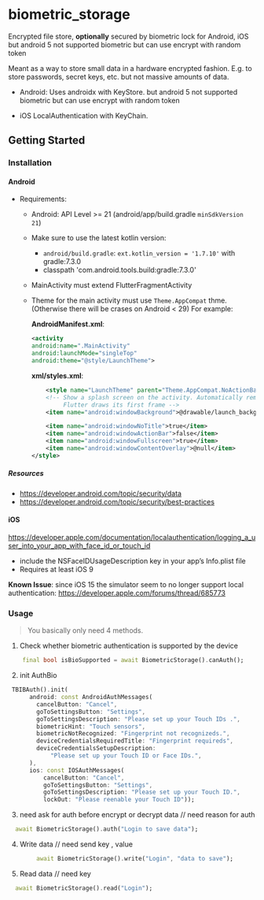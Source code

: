 # biometric_storage

Encrypted file store, **optionally** secured by biometric lock 
for Android, iOS but android 5 not supported biometric but can use encrypt  with random token

Meant as a way to store small data in a hardware encrypted fashion. E.g. to 
store passwords, secret keys, etc. but not massive amounts
of data.

* Android: Uses androidx with KeyStore. but android 5 not supported biometric but can use encrypt with random token

* iOS LocalAuthentication with KeyChain.


## Getting Started

### Installation

#### Android
* Requirements:
  * Android: API Level >= 21 (android/app/build.gradle `minSdkVersion 21`)
  * Make sure to use the latest kotlin version: 
    * `android/build.gradle`: `ext.kotlin_version = '1.7.10'` with gradle:7.3.0
    * classpath 'com.android.tools.build:gradle:7.3.0'

  * MainActivity must extend FlutterFragmentActivity
  * Theme for the main activity must use `Theme.AppCompat` thme.
    (Otherwise there will be crases on Android < 29)
    For example: 
    
    **AndroidManifest.xml**:
    ```xml
    <activity
    android:name=".MainActivity"
    android:launchMode="singleTop"
    android:theme="@style/LaunchTheme">
    ```

    **xml/styles.xml**:
    ```xml
        <style name="LaunchTheme" parent="Theme.AppCompat.NoActionBar">
        <!-- Show a splash screen on the activity. Automatically removed when
             Flutter draws its first frame -->
        <item name="android:windowBackground">@drawable/launch_background</item>

        <item name="android:windowNoTitle">true</item>
        <item name="android:windowActionBar">false</item>
        <item name="android:windowFullscreen">true</item>
        <item name="android:windowContentOverlay">@null</item>
    </style>    
    ```

   

##### Resources

* https://developer.android.com/topic/security/data
* https://developer.android.com/topic/security/best-practices

#### iOS

https://developer.apple.com/documentation/localauthentication/logging_a_user_into_your_app_with_face_id_or_touch_id

* include the NSFaceIDUsageDescription key in your app’s Info.plist file
* Requires at least iOS 9

**Known Issue**: since iOS 15 the simulator seem to no longer support local authentication:
    https://developer.apple.com/forums/thread/685773



### Usage

> You basically only need 4 methods.

1. Check whether biometric authentication is supported by the device

```dart
    final bool isBioSupported = await BiometricStorage().canAuth();
```

2. init AuthBio

```dart
 TBIBAuth().init(
      android: const AndroidAuthMessages(
        cancelButton: "Cancel",
        goToSettingsButton: "Settings",
        goToSettingsDescription: "Please set up your Touch IDs .",
        biometricHint: "Touch sensors",
        biometricNotRecognized: "Fingerprint not recognizeds.",
        deviceCredentialsRequiredTitle: "Fingerprint requireds",
        deviceCredentialsSetupDescription:
            "Please set up your Touch ID or Face IDs.",
      ),
      ios: const IOSAuthMessages(
          cancelButton: "Cancel",
          goToSettingsButton: "Settings",
          goToSettingsDescription: "Please set up your Touch ID.",
          lockOut: "Please reenable your Touch ID"));
```
3. need ask for auth before encrypt or decrypt data 
  // need reason for auth
```dart
  await BiometricStorage().auth("Login to save data");

```

4. Write data
 //   need send key , value
```dart
        await BiometricStorage().write("Login", "data to save");

```

5. Read data
   // need key
  ```dart
    await BiometricStorage().read("Login");

  ```


